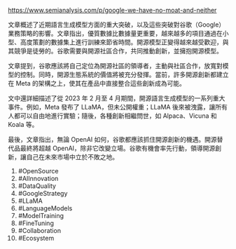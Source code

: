 https://www.semianalysis.com/p/google-we-have-no-moat-and-neither

  
文章概述了近期語言生成模型方面的重大突破，以及這些突破對谷歌（Google）業務策略的影響。文章指出，優質數據比數據量更重要，越來越多的項目通過在小型、高度策劃的數據集上進行訓練來節省時間。開源模型正變得越來越受歡迎，與其競爭是徒勞的。谷歌需要與開源社區合作，共同推動創新，並擁抱開源模型。

文章提到，谷歌應該將自己定位為開源社區的領導者，主動與社區合作，放寬對模型的控制。同時，開源生態系統的價值將被充分發揮。當前，許多開源創新都建立在 Meta 的架構之上，使其在產品中直接整合這些創新成為可能。

文中還詳細描述了從 2023 年 2 月至 4 月期間，開源語言生成模型的一系列重大事件。例如，Meta 發布了 LLaMA，但未公開權重；LLaMA 後來被洩露，讓所有人都可以自由地進行實驗；隨後，各種創新相繼問世，如 Alpaca、Vicuna 和 Koala 等。

最後，文章指出，無論 OpenAI 如何，谷歌都應該抓住開源創新的機遇。開源替代品最終將超越 OpenAI，除非它改變立場。谷歌有機會率先行動，領導開源創新，讓自己在未來市場中立於不敗之地。

1.  #OpenSource
2.  #AIInnovation
3.  #DataQuality
4.  #GoogleStrategy
5.  #LLaMA
6.  #LanguageModels
7.  #ModelTraining
8.  #FineTuning
9.  #Collaboration
10.  #Ecosystem